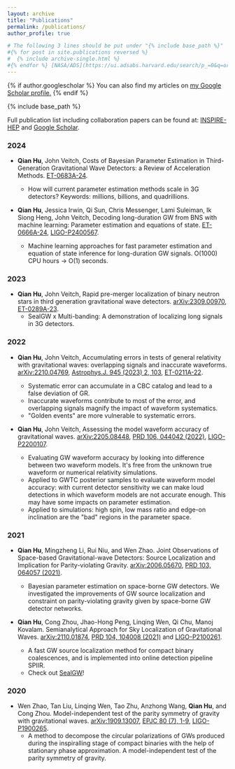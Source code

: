 ```yaml
---
layout: archive
title: "Publications"
permalink: /publications/
author_profile: true

# The following 3 lines should be put under "{% include base_path %}"
#{% for post in site.publications reversed %}
#  {% include archive-single.html %}
#{% endfor %} [NASA/ADS](https://ui.adsabs.harvard.edu/search/p_=0&q=orcid%3A0000-0002-3033-6491&sort=date%20desc%2C%20bibcode%20desc), [Google Scholar](https://scholar.google.com/citations?user=FW2tQSwAAAAJ&hl=en)
---
```


{% if author.googlescholar %}
  You can also find my articles on <u><a href="{{author.googlescholar}}">my Google Scholar profile</a>.</u>
{% endif %}

{% include base_path %}

Full publication list including collaboration papers can be found at: [INSPIRE-HEP](https://inspirehep.net/authors/2086345?ui-citation-summary=true) and [Google Scholar](https://scholar.google.com/citations?user=FW2tQSwAAAAJ&hl=en). 


### 2024
* **Qian Hu**, John Veitch, Costs of Bayesian Parameter Estimation in Third-Generation Gravitational Wave Detectors: a Review of Acceleration Methods. [ET-0683A-24](https://apps.et-gw.eu/tds/ql/?c=17701). 
    * How will current parameter estimation methods scale in 3G detectors? Keywords: millions, billions, and quadrillions. 

* **Qian Hu**, Jessica Irwin, Qi Sun, Chris Messenger, Lami Suleiman, Ik Siong Heng, John Veitch, Decoding long-duration GW from BNS with machine learning: Parameter estimation and equations of state. [ET-0666A-24](https://apps.et-gw.eu/tds/ql/?c=17684), [LIGO-P2400567](https://dcc.ligo.org/P2400567/). 
    * Machine learning approaches for fast parameter estimation and equation of state inference for long-duration GW signals. O(1000) CPU hours -> O(1) seconds. 

### 2023
* **Qian Hu**, John Veitch, Rapid pre-merger localization of binary neutron stars in third generation gravitational wave detectors. [arXiv:2309.00970](https://arxiv.org/abs/2309.00970), [ET-0289A-23](https://apps.et-gw.eu/tds/?content=3&r=18417). 
    * SealGW x Multi-banding: A demonstration of localizing long signals in 3G detectors.

### 2022
* **Qian Hu**, John Veitch, Accumulating errors in tests of general relativity with gravitational waves: overlapping signals and inaccurate waveforms. [arXiv:2210.04769](https://arxiv.org/abs/2210.04769), [Astrophys.J. 945 (2023) 2, 103](https://iopscience.iop.org/article/10.3847/1538-4357/acbc18), [ET-0211A-22](https://apps.et-gw.eu/tds/?content=3&r=17985). 
    * Systematic error can accumulate in a CBC catalog and lead to a false deviation of GR.
    * Inaccurate waveforms contribute to most of the error, and overlapping signals magnify the impact of waveform systematics.
    * "Golden events" are more vulnerable to systematic errors. 

* **Qian Hu**, John Veitch, Assessing the model waveform accuracy of gravitational waves. [arXiv:2205.08448](https://arxiv.org/abs/2205.08448), [PRD 106, 044042 (2022)](https://journals.aps.org/prd/abstract/10.1103/PhysRevD.106.044042),  [LIGO-P2200107](https://dcc.ligo.org/P2200107).
    * Evaluating GW waveform accuracy by looking into difference between two waveform models. It's free from the unknown true waveform or numerical relativity simulations.
    * Applied to GWTC posterior samples to evaluate waveform model accuracy: with current detector sensitivity we can make loud detections in which waveform models are not accurate enough. This may have some impacts on parameter estimation. 
    * Applied to simulations: high spin, low mass ratio and edge-on inclination are the "bad" regions in the parameter space.


### 2021
* **Qian Hu**, Mingzheng Li, Rui Niu, and Wen Zhao. Joint Observations of Space-based Gravitational-wave Detectors: Source Localization and Implication for Parity-violating Gravity. [arXiv:2006.05670](https://arxiv.org/abs/2006.05670), [PRD 103, 064057 (2021)](https://journals.aps.org/prd/abstract/10.1103/PhysRevD.103.064057). 
    * Bayesian parameter estimation on space-borne GW detectors. We investigated the improvements of GW source localization and constraint on parity-violating gravity given by space-borne GW detector networks. 
  
* **Qian Hu**, Cong Zhou, Jhao-Hong Peng, Linqing Wen, Qi Chu, Manoj Kovalam. Semianalytical Approach for Sky Localization of Gravitational Waves. [arXiv:2110.01874](https://arxiv.org/abs/2110.01874), [PRD 104, 104008 (2021)](https://journals.aps.org/prd/abstract/10.1103/PhysRevD.104.104008) and [LIGO-P2100261](https://dcc.ligo.org/LIGO-P2100261).
    * A fast GW source localization method for compact binary coalescences, and is implemented into online detection pipeline SPIIR.
    * Check out [SealGW](https://git.ligo.org/spiir-group/SealGW)! 


### 2020
* Wen Zhao, Tan Liu, Linqing Wen, Tao Zhu, Anzhong Wang, **Qian Hu**, and Cong Zhou. Model-independent test of the parity symmetry of gravity with gravitational waves. [arXiv:1909.13007](https://arxiv.org/abs/1909.13007), [EPJC 80 (7), 1-9](https://link.springer.com/article/10.1140%2Fepjc%2Fs10052-020-8211-4), [LIGO-P1900265](https://dcc.ligo.org/LIGO-P1900265).
    * A method to decompose the circular polarizations of GWs produced during the inspiralling stage of compact binaries with the help of stationary phase approximation. A model-independent test of the parity symmetry of gravity.



